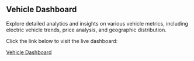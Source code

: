 ## Vehicle Dashboard

Explore detailed analytics and insights on various vehicle metrics, including electric vehicle trends, price analysis, and geographic distribution.

Click the link below to visit the live dashboard:

[Vehicle Dashboard](https://vehicle-analytics.vercel.app/)

